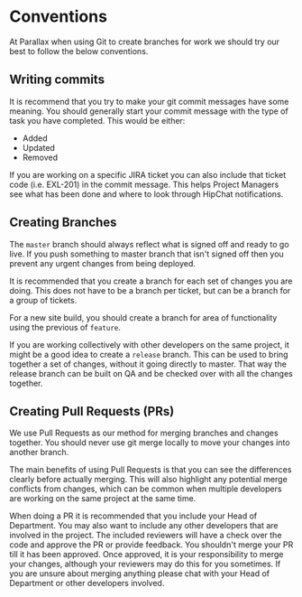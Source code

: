 # Conventions

At Parallax when using Git to create branches for work we should try our best to follow the below conventions.

## Writing commits

It is recommend that you try to make your git commit messages have some meaning. You should generally start your commit message with the type of task you have completed. This would be either:

* Added
* Updated
* Removed

If you are working on a specific JIRA ticket you can also include that ticket code (i.e. EXL-201) in the commit message. This helps Project Managers see what has been done and where to look through HipChat notifications.

## Creating Branches

The `master` branch should always reflect what is signed off and ready to go live. If you push something to master branch that isn't signed off then you prevent any urgent changes from being deployed.

It is recommended that you create a branch for each set of changes you are doing. This does not have to be a branch per ticket, but can be a branch for a group of tickets.

For a new site build, you should create a branch for area of functionality using the previous of `feature`.

If you are working collectively with other developers on the same project, it might be a good idea to create a `release` branch. This can be used to bring together a set of changes, without it going directly to master. That way the release branch can be built on QA and be checked over with all the changes together.

## Creating Pull Requests (PRs)

We use Pull Requests as our method for merging branches and changes together. You should never use git merge locally to move your changes into another branch.

The main benefits of using Pull Requests is that you can see the differences clearly before actually merging. This will also highlight any potential merge conflicts from changes, which can be common when multiple developers are working on the same project at the same time.

When doing a PR it is recommended that you include your Head of Department. You may also want to include any other developers that are involved in the project. The included reviewers will have a check over the code and approve the PR or provide feedback. You shouldn't merge your PR till it has been approved. Once approved, it is your responsibility to merge your changes, although your reviewers may do this for you sometimes. If you are unsure about merging anything please chat with your Head of Department or other developers involved.